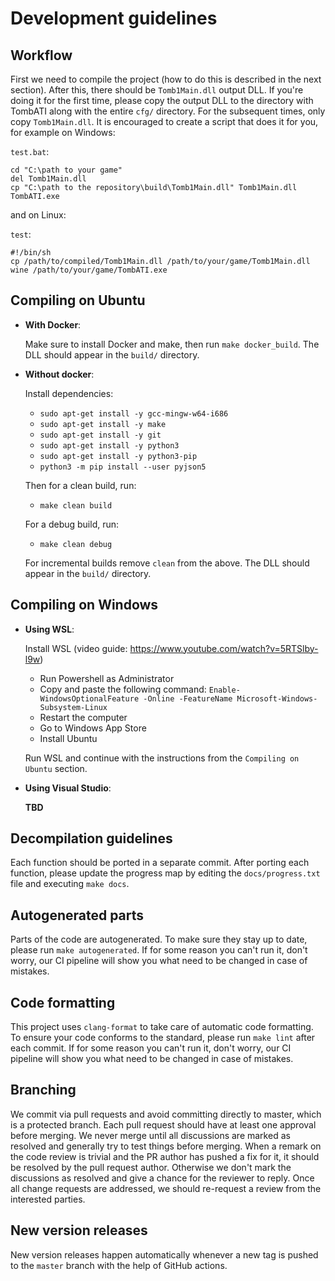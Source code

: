 # Development guidelines

## Workflow

First we need to compile the project (how to do this is described in the next
section). After this, there should be `Tomb1Main.dll` output DLL. If you're
doing it for the first time, please copy the output DLL to the directory with
TombATI along with the entire `cfg/` directory. For the subsequent times, only
copy `Tomb1Main.dll`. It is encouraged to create a script that does it for you,
for example on Windows:

`test.bat`:

```
cd "C:\path to your game"
del Tomb1Main.dll
cp "C:\path to the repository\build\Tomb1Main.dll" Tomb1Main.dll
TombATI.exe
```

and on Linux:

`test`:

```
#!/bin/sh
cp /path/to/compiled/Tomb1Main.dll /path/to/your/game/Tomb1Main.dll
wine /path/to/your/game/TombATI.exe
```

## Compiling on Ubuntu

- **With Docker**:

    Make sure to install Docker and make, then run `make docker_build`.
    The DLL should appear in the `build/` directory.

- **Without docker**:

    Install dependencies:

    - `sudo apt-get install -y gcc-mingw-w64-i686`
    - `sudo apt-get install -y make`
    - `sudo apt-get install -y git`
    - `sudo apt-get install -y python3`
    - `sudo apt-get install -y python3-pip`
    - `python3 -m pip install --user pyjson5`

    Then for a clean build, run:

    - `make clean build`

    For a debug build, run:

    - `make clean debug`

    For incremental builds remove `clean` from the above.
    The DLL should appear in the `build/` directory.

## Compiling on Windows

- **Using WSL**:

    Install WSL (video guide: https://www.youtube.com/watch?v=5RTSlby-l9w)

    - Run Powershell as Administrator
    - Copy and paste the following command: `Enable-WindowsOptionalFeature -Online -FeatureName Microsoft-Windows-Subsystem-Linux`
    - Restart the computer
    - Go to Windows App Store
    - Install Ubuntu

    Run WSL and continue with the instructions from the `Compiling on Ubuntu` section.

- **Using Visual Studio**:

    **TBD**

## Decompilation guidelines

Each function should be ported in a separate commit. After porting each
function, please update the progress map by editing the `docs/progress.txt`
file and executing `make docs`.

## Autogenerated parts

Parts of the code are autogenerated. To make sure they stay up to date, please
run `make autogenerated`. If for some reason you can't run it, don't worry, our
CI pipeline will show you what need to be changed in case of mistakes.

## Code formatting

This project uses `clang-format` to take care of automatic code formatting. To
ensure your code conforms to the standard, please run `make lint` after each
commit. If for some reason you can't run it, don't worry, our CI pipeline will
show you what need to be changed in case of mistakes.

## Branching

We commit via pull requests and avoid committing directly to master, which is
a protected branch. Each pull request should have at least one approval before
merging. We never merge until all discussions are marked as resolved and
generally try to test things before merging. When a remark on the code review
is trivial and the PR author has pushed a fix for it, it should be resolved by
the pull request author. Otherwise we don't mark the discussions as resolved
and give a chance for the reviewer to reply. Once all change requests are
addressed, we should re-request a review from the interested parties.

## New version releases

New version releases happen automatically whenever a new tag is pushed to the
`master` branch with the help of GitHub actions.
